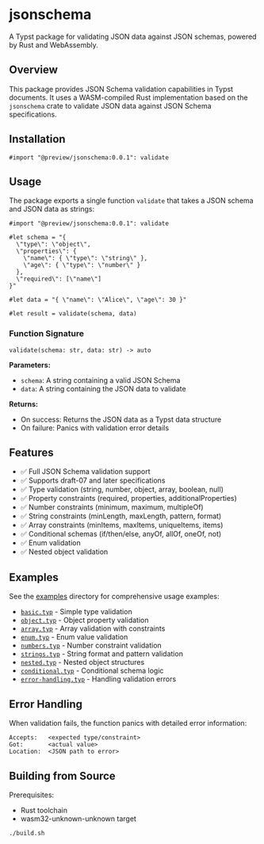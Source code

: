 # jsonschema

A Typst package for validating JSON data against JSON schemas, powered by Rust
and WebAssembly.

## Overview

This package provides JSON Schema validation capabilities in Typst documents. It
uses a WASM-compiled Rust implementation based on the `jsonschema` crate to
validate JSON data against JSON Schema specifications.

## Installation

```typst
#import "@preview/jsonschema:0.0.1": validate
```

## Usage

The package exports a single function `validate` that takes a JSON schema and
JSON data as strings:

```typst
#import "@preview/jsonschema:0.0.1": validate

#let schema = "{
  \"type\": \"object\",
  \"properties\": {
    \"name\": { \"type\": \"string\" },
    \"age\": { \"type\": \"number\" }
  },
  \"required\": [\"name\"]
}"

#let data = "{ \"name\": \"Alice\", \"age\": 30 }"

#let result = validate(schema, data)
```

### Function Signature

```typst
validate(schema: str, data: str) -> auto
```

**Parameters:**

- `schema`: A string containing a valid JSON Schema
- `data`: A string containing the JSON data to validate

**Returns:**

- On success: Returns the JSON data as a Typst data structure
- On failure: Panics with validation error details

## Features

- ✅ Full JSON Schema validation support
- ✅ Supports draft-07 and later specifications
- ✅ Type validation (string, number, object, array, boolean, null)
- ✅ Property constraints (required, properties, additionalProperties)
- ✅ Number constraints (minimum, maximum, multipleOf)
- ✅ String constraints (minLength, maxLength, pattern, format)
- ✅ Array constraints (minItems, maxItems, uniqueItems, items)
- ✅ Conditional schemas (if/then/else, anyOf, allOf, oneOf, not)
- ✅ Enum validation
- ✅ Nested object validation

## Examples

See the [examples](https://github.com/raulescobar-g/jsonschema-typst/tree/main/examples) directory for comprehensive usage examples:

- [`basic.typ`](https://github.com/raulescobar-g/jsonschema-typst/blob/main/examples/basic.typ) - Simple type validation
- [`object.typ`](https://github.com/raulescobar-g/jsonschema-typst/blob/main/examples/object.typ) - Object property validation
- [`array.typ`](https://github.com/raulescobar-g/jsonschema-typst/blob/main/examples/array.typ) - Array validation with constraints
- [`enum.typ`](https://github.com/raulescobar-g/jsonschema-typst/blob/main/examples/enum.typ) - Enum value validation
- [`numbers.typ`](https://github.com/raulescobar-g/jsonschema-typst/blob/main/examples/numbers.typ) - Number constraint validation
- [`strings.typ`](https://github.com/raulescobar-g/jsonschema-typst/blob/main/examples/strings.typ) - String format and pattern validation
- [`nested.typ`](https://github.com/raulescobar-g/jsonschema-typst/blob/main/examples/nested.typ) - Nested object structures
- [`conditional.typ`](https://github.com/raulescobar-g/jsonschema-typst/blob/main/examples/conditional.typ) - Conditional schema logic
- [`error-handling.typ`](https://github.com/raulescobar-g/jsonschema-typst/blob/main/examples/error-handling.typ) - Handling validation
  errors

## Error Handling

When validation fails, the function panics with detailed error information:

```
Accepts:   <expected type/constraint>
Got:       <actual value>
Location:  <JSON path to error>
```

## Building from Source

Prerequisites:

- Rust toolchain
- wasm32-unknown-unknown target

```bash
./build.sh
```
